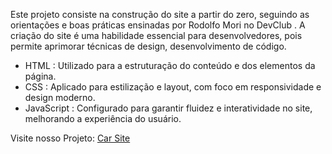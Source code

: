 <p>Este projeto consiste na construção do site a partir do zero, seguindo as orientações e boas práticas ensinadas por Rodolfo Mori no DevClub . A criação do site é uma habilidade essencial para desenvolvedores, pois permite aprimorar técnicas de design, desenvolvimento de código.</p>
<ul>
  <li>HTML : Utilizado para a estruturação do conteúdo e dos elementos da página.</li>
  <li>CSS : Aplicado para estilização e layout, com foco em responsividade e design moderno.</li>
  <li>JavaScript : Configurado para garantir fluidez e interatividade no site, melhorando a experiência do usuário.</li>
</ul>
<p>Visite nosso Projeto: <a href="https://figueiredofront.github.io/car-site-test/">Car Site</a></p>


